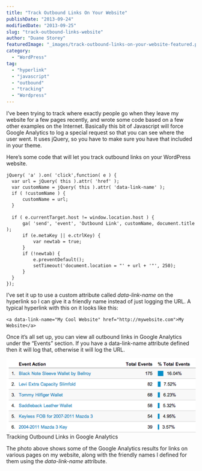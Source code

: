 ```yaml
---
title: "Track Outbound Links On Your Website"
publishDate: "2013-09-24"
modifiedDate: "2013-09-25"
slug: "track-outbound-links-website"
author: "Duane Storey"
featuredImage: "_images/track-outbound-links-on-your-website-featured.png"
category:
  - "WordPress"
tag:
  - "hyperlink"
  - "javascript"
  - "outbound"
  - "tracking"
  - "Wordpress"
---
```


I’ve been trying to track where exactly people go when they leave my website for a few pages recently, and wrote some code based on a few other examples on the Internet. Basically this bit of Javascript will force Google Analytics to log a special request so that you can see where the user went. It uses jQuery, so you have to make sure you have that included in your theme.

Here’s some code that will let you track outbound links on your WordPress website.

```
jQuery( 'a' ).on( 'click',function( e ) {
  var url = jQuery( this ).attr( 'href' );
  var customName = jQuery( this ).attr( 'data-link-name' );
  if ( !customName ) {
      customName = url; 
  } 

  if ( e.currentTarget.host != window.location.host ) {
      ga( 'send', 'event', 'Outbound Link', customName, document.title );
      if (e.metaKey || e.ctrlKey) {
          var newtab = true;
      }
      if (!newtab) {
          e.preventDefault();
          setTimeout('document.location = "' + url + '"', 250);
      }
  }
});  		
```

I’ve set it up to use a custom attribute called *data-link-name* on the hyperlink so I can give it a friendly name instead of just logging the URL. A typical hyperlink with this on it looks like this:

```
<a data-link-name="My Cool Website" href="http://mywebsite.com">My Website</a>
```

Once it’s all set up, you can view all outbound links in Google Analytics under the “Events” section. If you have a data-link-name attribute defined then it will log that, otherwise it will log the URL.

![Tracking Outbound Links in Google Analytics](_images/track-outbound-links-on-your-website-1.png)Tracking Outbound Links in Google Analytics



The photo above shows some of the Google Analytics results for links on various pages on my website, along with the friendly names I defined for them using the *data-link-name* attribute.